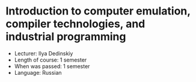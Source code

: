# Introduction to computer emulation, compiler technologies, and industrial programming

* Lecturer: Ilya Dedinskiy
* Length of course: 1 semester
* When was passed: 1 semester
* Language: Russian
